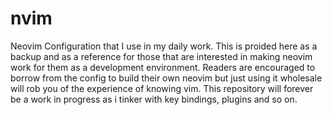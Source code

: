 # nvim
Neovim Configuration that I use in my daily work. This is proided here as a backup and as a
reference for those that are interested in making neovim work for them as a development 
environment. Readers are encouraged to borrow from the config to build their own neovim but 
just using it wholesale will rob you of the experience of knowing vim. This repository will 
forever be a work in progress as i tinker with key bindings, plugins and so on. 

